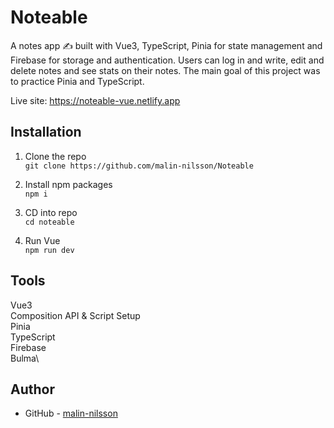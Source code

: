 # Noteable 
A notes app ✍️ built with Vue3, TypeScript, Pinia for state management and Firebase for storage and authentication. Users can log in and write, edit and delete notes and see stats on their notes. The main goal of this project was to practice Pinia and TypeScript.

Live site: https://noteable-vue.netlify.app

## Installation
1. Clone the repo\
`git clone https://github.com/malin-nilsson/Noteable`

2. Install npm packages\
`npm i`

3. CD into repo\
`cd noteable`

5. Run Vue \
`npm run dev`

## Tools
Vue3\
Composition API & Script Setup\
Pinia\
TypeScript\
Firebase\
Bulma\

## Author
- GitHub - [malin-nilsson](https://github.com/malin-nilsson)
